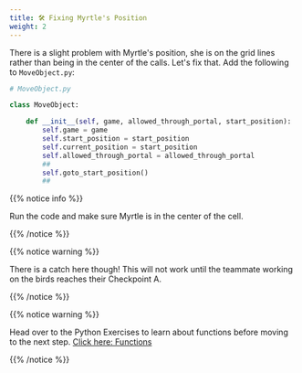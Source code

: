 ```yaml
---
title: 🛠️ Fixing Myrtle's Position
weight: 2
---
```


There is a slight problem with Myrtle's position, she is on the grid lines rather than being in the center of the calls.
Let's fix that.
Add the following to `MoveObject.py`:

```python
# MoveObject.py

class MoveObject:

    def __init__(self, game, allowed_through_portal, start_position):
        self.game = game
        self.start_position = start_position
        self.current_position = start_position
        self.allowed_through_portal = allowed_through_portal
        ##
        self.goto_start_position()
        ##

```

{{% notice info %}}

Run the code and make sure Myrtle is in the center of the cell.

{{% /notice %}}

{{% notice warning %}}

There is a catch here though! This will not work until the teammate working on the birds reaches their Checkpoint A.

{{% /notice %}}

{{% notice warning %}}

Head over to the Python Exercises to learn about functions before moving to the next step. [Click here: Functions](../../exercises/functions)

{{% /notice %}}

